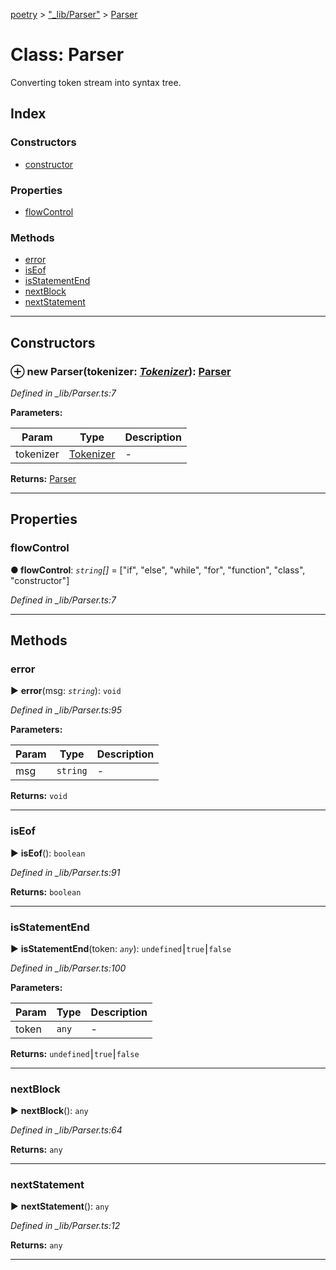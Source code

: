 [poetry](../README.md) > ["_lib/Parser"](../modules/__lib_parser_.md) > [Parser](../classes/__lib_parser_.parser.md)



# Class: Parser


Converting token stream into syntax tree.

## Index

### Constructors

* [constructor](__lib_parser_.parser.md#constructor)


### Properties

* [flowControl](__lib_parser_.parser.md#flowcontrol)


### Methods

* [error](__lib_parser_.parser.md#error)
* [isEof](__lib_parser_.parser.md#iseof)
* [isStatementEnd](__lib_parser_.parser.md#isstatementend)
* [nextBlock](__lib_parser_.parser.md#nextblock)
* [nextStatement](__lib_parser_.parser.md#nextstatement)



---
## Constructors
<a id="constructor"></a>


### ⊕ **new Parser**(tokenizer: *[Tokenizer](__lib_tokenizer_.tokenizer.md)*): [Parser](__lib_parser_.parser.md)


*Defined in _lib/Parser.ts:7*



**Parameters:**

| Param | Type | Description |
| ------ | ------ | ------ |
| tokenizer | [Tokenizer](__lib_tokenizer_.tokenizer.md)   |  - |





**Returns:** [Parser](__lib_parser_.parser.md)

---


## Properties
<a id="flowcontrol"></a>

###  flowControl

**●  flowControl**:  *`string`[]*  =  ["if", "else", "while", "for", "function", "class", "constructor"]

*Defined in _lib/Parser.ts:7*





___


## Methods
<a id="error"></a>

###  error

► **error**(msg: *`string`*): `void`



*Defined in _lib/Parser.ts:95*



**Parameters:**

| Param | Type | Description |
| ------ | ------ | ------ |
| msg | `string`   |  - |





**Returns:** `void`





___

<a id="iseof"></a>

###  isEof

► **isEof**(): `boolean`



*Defined in _lib/Parser.ts:91*





**Returns:** `boolean`





___

<a id="isstatementend"></a>

###  isStatementEnd

► **isStatementEnd**(token: *`any`*): `undefined`⎮`true`⎮`false`



*Defined in _lib/Parser.ts:100*



**Parameters:**

| Param | Type | Description |
| ------ | ------ | ------ |
| token | `any`   |  - |





**Returns:** `undefined`⎮`true`⎮`false`





___

<a id="nextblock"></a>

###  nextBlock

► **nextBlock**(): `any`



*Defined in _lib/Parser.ts:64*





**Returns:** `any`





___

<a id="nextstatement"></a>

###  nextStatement

► **nextStatement**(): `any`



*Defined in _lib/Parser.ts:12*





**Returns:** `any`





___


